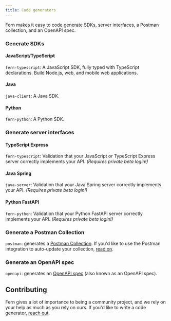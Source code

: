 ```yaml
---
title: Code generators
---
```


Fern makes it easy to code generate SDKs, server interfaces, a Postman collection, and an OpenAPI spec.

### Generate SDKs

#### JavaScript/TypeScript

`fern-typescript`: A JavaScript SDK, fully typed with TypeScript declarations. Build Node.js, web, and mobile web applications.

#### Java

`java-client`: A Java SDK.

#### Python

`fern-python`: A Python SDK.

### Generate server interfaces

#### TypeScript Express

`fern-typescript`: Validation that your JavaScript or TypeScript Express server correctly implements your API. _(Requires private beta login!)_

#### Java Spring

`java-server`: Validation that your Java Spring server correctly implements your API. _(Requires private beta login!)_

#### Python FastAPI

`fern-python`: Validation that your Python FastAPI server correctly implements your API. _(Requires private beta login!)_

### Generate a Postman Collection

`postman`: generates a [Postman Collection](https://www.postman.com/collection). If you'd like to use the Postman integration to auto-update your collection, [read on](../features/postman.md).

### Generate an OpenAPI spec

`openapi`: generates an [OpenAPI spec](https://swagger.io/resources/open-api/) (also known as an OpenAPI spec).

## Contributing

Fern gives a lot of importance to being a community project, and we rely on your help as much as you rely on ours. If you'd like to write a code generator, [reach out](mailto:hey@buildwithfern.com?subject=I'm%20interested%20in%20writing%20a%20code%20generator).
